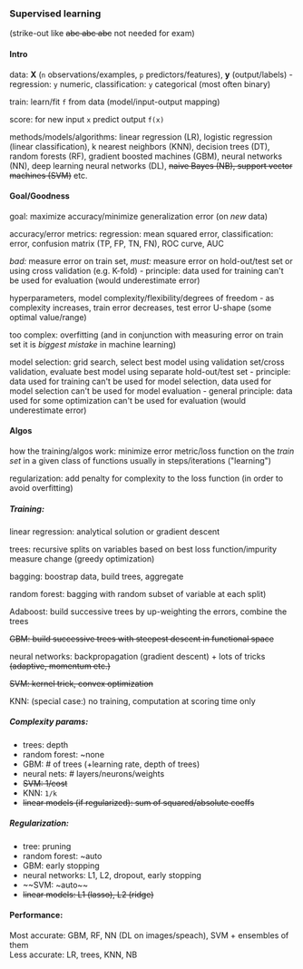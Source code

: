 
### Supervised learning 

(strike-out like ~~abc abc abc~~ not needed for exam)

#### Intro

data: **X** (`n` observations/examples, `p` predictors/features), **y** (output/labels) -
regression: `y` numeric, classification: `y` categorical (most often binary)

train: learn/fit `f` from data (model/input-output mapping)

score: for new input `x` predict output `f(x)`

methods/models/algorithms: linear regression (LR), logistic regression (linear classification), k nearest neighbors (KNN), decision trees (DT), random forests (RF), gradient boosted machines (GBM), neural networks (NN), deep learning neural networks (DL), ~~naive Bayes (NB), support vector machines (SVM)~~ etc.


#### Goal/Goodness

goal: maximize accuracy/minimize generalization error (on *new* data)

accuracy/error metrics: regression: mean squared error, classification: error, confusion matrix (TP, FP, TN, FN), ROC curve, AUC

*bad:* measure error on train set, *must:* measure error on hold-out/test set or using cross validation (e.g. K-fold) - principle: data used for training can't be used for 
evaluation (would underestimate error)

hyperparameters, model complexity/flexibility/degrees of freedom - as complexity increases, train error decreases, test error U-shape (some optimal value/range)

too complex: overfitting (and in conjunction with measuring error on train set it is *biggest
mistake* in machine learning)

model selection: grid search, select best model using validation set/cross validation, evaluate best model using separate hold-out/test set - principle: data used for training can't be used for model selection, data used for model selection can't be used for model evaluation - general principle: data used for some optimization can't be used for evaluation (would underestimate error)


#### Algos

how the training/algos work: minimize error metric/loss function on the *train set* 
in a given class of functions usually in steps/iterations ("learning")

regularization: add penalty for complexity to the loss function (in order to avoid overfitting)

##### Training:

linear regression: analytical solution or gradient descent

trees: recursive splits on variables based on best loss function/impurity measure 
change (greedy optimization)

bagging: boostrap data, build trees, aggregate

random forest: bagging with random subset of variable at each split)

Adaboost: build successive trees by up-weighting the errors, combine the trees

~~GBM: build successive trees with steepest descent in functional space~~

neural networks: backpropagation (gradient descent) + lots of tricks 
~~(adaptive, momentum etc.)~~

~~SVM: kernel trick, convex optimization~~

KNN: (special case:) no training, computation at scoring time only

##### Complexity params:

- trees: depth
- random forest: ~none
- GBM: \# of trees (+learning rate, depth of trees)
- neural nets: \# layers/neurons/weights
- ~~SVM: 1/cost~~
- KNN: `1/k`
- ~~linear models (if regularized): sum of squared/absolute coeffs~~

##### Regularization:

- tree: pruning
- random forest: ~auto
- GBM: early stopping
- neural networks: L1, L2, dropout, early stopping
- ~~SVM: ~auto~~
- ~~linear models: L1 (lasso), L2 (ridge)~~


#### Performance:

Most accurate: GBM, RF, NN (DL on images/speach), SVM + ensembles of them <br>
Less accurate: LR, trees, KNN, NB












